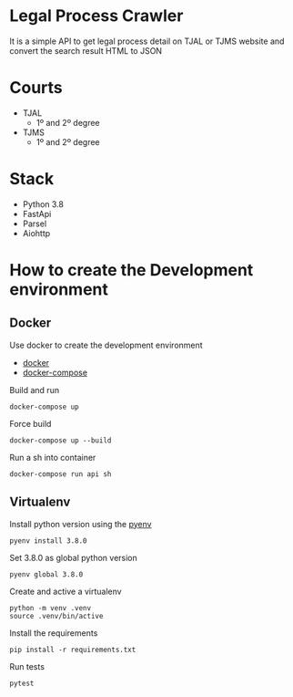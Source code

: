 # Legal Process Crawler

It is a simple API to get legal process detail on TJAL or TJMS website and convert the search result HTML to JSON

# Courts
* TJAL
    * 1º and 2º degree
* TJMS
    * 1º and 2º degree 

# Stack
* Python 3.8
* FastApi
* Parsel
* Aiohttp

# How to create the Development environment

## Docker
Use docker to create the development environment
- [docker](https://www.docker.com)
- [docker-compose](https://github.com/docker/compose)

Build and run
```shell script
docker-compose up
```

Force build
```shell script
docker-compose up --build
```

Run a sh into container
```shell script
docker-compose run api sh
```

## Virtualenv
Install python version using the [pyenv](https://github.com/pyenv/pyenv)
```shell script
pyenv install 3.8.0
```

Set 3.8.0 as global python version
```shell script
pyenv global 3.8.0
```

Create and active a virtualenv
```shell script
python -m venv .venv
source .venv/bin/active
```

Install the requirements
```shell script
pip install -r requirements.txt
```

Run tests
```shell script
pytest
```